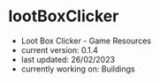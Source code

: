 # lootBoxClicker
- Loot Box Clicker - Game Resources
- current version: 0.1.4
- last updated: 26/02/2023
- currently working on: Buildings
